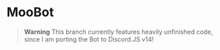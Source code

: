 # MooBot

> **Warning**
> This branch currently features heavily unfinished code, since I am porting the Bot to Discord.JS v14!
